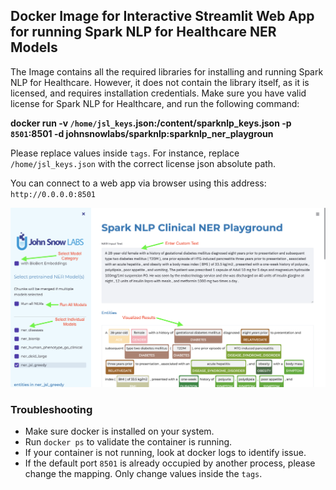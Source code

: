## Docker Image for Interactive Streamlit Web App for running Spark NLP for Healthcare NER Models

The Image contains all the required libraries for installing and running Spark NLP for Healthcare. However, it does not contain the library itself, as it is licensed, and requires installation credentials. Make sure you have valid license for Spark NLP for Healthcare, and run the following command:

**docker run -v `/home/jsl_keys`.json:/content/sparknlp_keys.json -p `8501`:8501 -d johnsnowlabs/sparknlp:sparknlp_ner_playgroun**

Please replace values inside `tags`. For instance, replace `/home/jsl_keys.json` with the correct license json absolute path.

You can connect to a web app via browser using this address: `http://0.0.0.0:8501`

![explanation](https://raw.githubusercontent.com/JohnSnowLabs/spark-nlp-workshop/master/jupyter/docker_image_nlp_hc_playground/ner_playground_exp.png)


### Troubleshooting
- Make sure docker is installed on your system.
- Run `docker ps` to validate the container is running.
- If your container is not running, look at docker logs to identify issue.
- If the default port `8501` is already occupied by another process, please change the mapping. Only change values inside the `tags`.